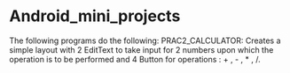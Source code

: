 # Android_mini_projects
The following programs do the following:
PRAC2_CALCULATOR:
Creates a simple layout with 2 EditText to take input for 2 numbers upon which the operation is to be performed and 4 Button for operations : + , - , * , /.
